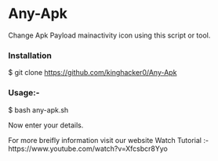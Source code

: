 # Any-Apk
Change Apk Payload mainactivity icon using this script or tool.

<h3>Installation</h3>

$ git clone https://github.com/kinghacker0/Any-Apk

<h3>Usage:-</h3>

$ bash any-apk.sh

Now enter your details.
<p>
For more breifly information visit our website
Watch Tutorial :- https://www.youtube.com/watch?v=Xfcsbcr8Yyo
</p>
